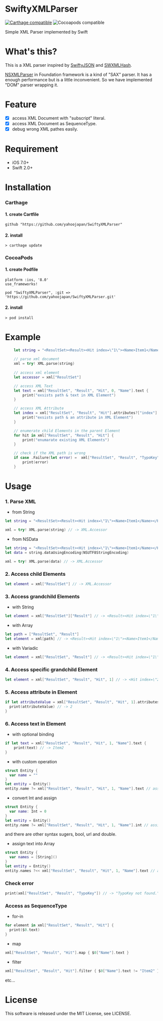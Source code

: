 # SwiftyXMLParser
[![Carthage compatible](https://img.shields.io/badge/Carthage-compatible-4BC51D.svg?style=flat)](https://github.com/Carthage/Carthage) ![Cocoapods compatible](https://cocoapod-badges.herokuapp.com/v/SwiftyXMLParser/badge.png)


Simple XML Parser implemented by Swift

# What's this?
This is a XML parser inspired by [SwiftyJSON](https://github.com/SwiftyJSON/SwiftyJSON) and  [SWXMLHash](https://github.com/drmohundro/SWXMLHash).

[NSXMLParser](https://developer.apple.com/library/mac/documentation/Cocoa/Reference/Foundation/Classes/NSXMLParser_Class/) in Foundation framework is a kind of "SAX" parser. It has a enough performance but is a little inconvenient. So we have implemented "DOM" parser wrapping it. 

# Feature
- [x] access XML Document with "subscript" literal.
- [x] access XML Document as SequenceType.
- [x] debug wrong XML pathes easily.

# Requirement
+ iOS 7.0+
+ Swift 2.0+

# Installation

### Carthage
#### 1. create Cartfile

```ruby:Cartfile
github "https://github.com/yahoojapan/SwiftyXMLParser"

```
#### 2. install
```
> carthage update
```

### CocoaPods
#### 1. create Podfile
```ruby:Podfile
platform :ios, '8.0'
use_frameworks!

pod "SwiftyXMLParser", :git => 'https://github.com/yahoojapan/SwiftyXMLParser.git'
```

#### 2. install
```
> pod install
```

# Example

```swift
    let string = "<ResultSet><Result><Hit index=\"1\"><Name>Item1</Name></Hit><Hit index=\"2\"><Name>Item2</Name></Hit></Result></ResultSet>"
    
    // parse xml document
    xml = try! XML.parse(string) 
    
    // access xml element
    let accessor = xml["ResultSet"] 

    // access XML Text
    let text = xml["ResultSet", "Result", "Hit", 0, "Name"].text {
        print("exsists path & text in XML Element")
    }

    // access XML Attribute
    let index = xml["ResultSet", "Result", "Hit"].attributes?["index"] {
        print("exsists path & an attribute in XML Element")
    }

    // enumerate child Elements in the parent Element
    for hit in xml["ResultSet", "Result", "Hit"] {
        print("enumarate existing XML Elements")
    }

    // check if the XML path is wrong
    if case .Failure(let error) =  xml["ResultSet", "Result", "TypoKey"] {
        print(error)
    }
```

# Usage
### 1. Parse XML
+ from String
```swift
let string = "<ResultSet><Result><Hit index=\"1\"><Name>Item1</Name></Hit><Hit index=\"2\"><Name>Item2</Name></Hit></Result></ResultSet>"

xml = try! XML.parse(string) // -> XML.Accessor
```
+ from NSData
```swift
let string = "<ResultSet><Result><Hit index=\"1\"><Name>Item1</Name></Hit><Hit index=\"2\"><Name>Item2</Name></Hit></Result></ResultSet>"
let data = string.dataUsingEncoding(NSUTF8StringEncoding)

xml = try! XML.parse(data) // -> XML.Accessor
```

### 2. Access child Elements
```swift
let element = xml["ResultSet"] // -> XML.Accessor
```

### 3. Access grandchild Elements
+ with String
```swift
let element = xml["ResultSet"]["Result"] // -> <Result><Hit index=\"1\"><Name>Item1</Name></Hit><Hit index=\"2\"><Name>Item2</Name></Hit></Result>
```
+ with Array
```swift
let path = ["ResultSet", "Result"]
let element = xml[path] // -> <Result><Hit index=\"1\"><Name>Item1</Name></Hit><Hit index=\"2\"><Name>Item2</Name></Hit></Result>
```
+ with Variadic
```swift
let element = xml["ResultSet", "Result"] // -> <Result><Hit index=\"1\"><Name>Item1</Name></Hit><Hit index=\"2\"><Name>Item2</Name></Hit></Result>
```
### 4. Access specific grandchild Element
```swift
let element = xml["ResultSet", "Result", "Hit", 1] // -> <Hit index=\"2\"><Name>Item2</Name></Hit>
```
### 5. Access attribute in Element
```swift
if let attributeValue = xml["ResultSet", "Result", "Hit", 1].attributes?["index"] {
  print(attributeValue) // -> 2
}
```
### 6. Access text in Element
+ with optional binding
```swift
if let text = xml["ResultSet", "Result", "Hit", 1, "Name"].text {
    print(text) // -> Item2
} 
```
+ with custom operation
```swift
struct Entity {
  var name = ""
}
let entity = Entity()
entity.name ?= xml["ResultSet", "Result", "Hit", 1, "Name"].text // assign if it has text
```
+ convert Int and assign
```swift
struct Entity {
  var name: Int = 0
}
let entity = Entity()
entity.name ?= xml["ResultSet", "Result", "Hit", 1, "Name"].int // assign if it has Int
```
and there are other syntax sugers, bool, url and double.
+ assign text into Array
```swift
struct Entity {
  var names = [String]()
}
let entity = Entity()
entity.names ?<< xml["ResultSet", "Result", "Hit", 1, "Name"].text // assign if it has text
```
### Check error
```swift
print(xml["ResultSet", "Result", "TypoKey"]) // -> "TypoKey not found."
```

### Access as SequenceType
+ for-in
```swift
for element in xml["ResultSet", "Result", "Hit"] {
  print($0.text)
}
```
+ map
```swift
xml["ResultSet", "Result", "Hit"].map { $0["Name"].text }
```
+ filter
```swift
xml["ResultSet", "Result", "Hit"].filter { $0["Name"].text != "Item2" }
```

etc...

# License

This software is released under the MIT License, see LICENSE.

